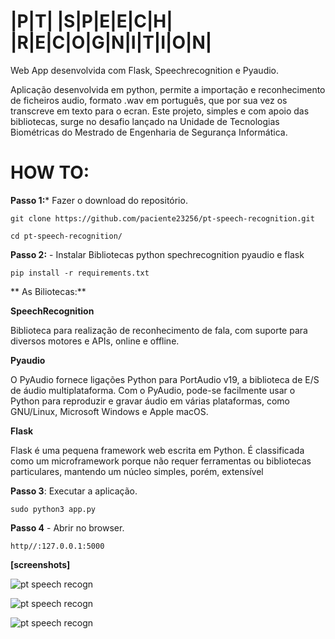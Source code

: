 # |P|T|  |S|P|E|E|C|H|  |R|E|C|O|G|N|I|T|I|O|N|

Web App desenvolvida com Flask, Speechrecognition e Pyaudio.

Aplicação desenvolvida em python, permite a importação e reconhecimento de ficheiros audio, formato .wav em português, que por sua vez os transcreve em texto para o ecran.
Este projeto, simples e com apoio das bibliotecas, surge no desafio lançado na Unidade de Tecnologias Biométricas do Mestrado de Engenharia de Segurança Informática.

# HOW TO:

**Passo 1:*** Fazer o download do repositório. 

    git clone https://github.com/paciente23256/pt-speech-recognition.git

    cd pt-speech-recognition/
              
**Passo 2:** - Instalar Bibliotecas python spechrecognition pyaudio e flask

    pip install -r requirements.txt

** As Biliotecas:**

**SpeechRecognition**

Biblioteca para realização de reconhecimento de fala, com suporte para diversos motores e APIs, online e offline.

**Pyaudio**

O PyAudio fornece ligações Python para PortAudio v19, a biblioteca de E/S de áudio multiplataforma. Com o PyAudio, pode-se facilmente usar o Python para reproduzir e gravar áudio em várias plataformas, como GNU/Linux, Microsoft Windows e Apple macOS.

**Flask**

Flask é uma pequena framework web escrita em Python. É classificada como um microframework porque não requer ferramentas ou bibliotecas particulares, mantendo um núcleo simples, porém, extensível

**Passo 3**: Executar a aplicação.

    sudo python3 app.py

**Passo 4** - Abrir no browser.
  
    http//:127.0.0.1:5000


**[screenshots]**

![pt speech recogn](https://github.com/paciente23256/speech-recognition/blob/main/static/app_sceenshot_00?raw=true "pt speech recogn")

![pt speech recogn](https://github.com/paciente23256/speech-recognition/blob/main/static/app_sceenshot_01?raw=true "pt speech recogn")

![pt speech recogn](https://github.com/paciente23256/speech-recognition/blob/main/static/app_sceenshot_02?raw=true "pt speech recogn")
